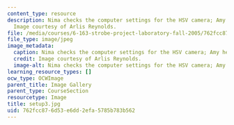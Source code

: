 ```yaml
---
content_type: resource
description: Nima checks the computer settings for the HSV camera; Amy heats the metal.
  Image courtesy of Arlis Reynolds.
file: /media/courses/6-163-strobe-project-laboratory-fall-2005/762fcc876d53e6dd2efa5785b783b562_setup3.jpg
file_type: image/jpeg
image_metadata:
  caption: Nima checks the computer settings for the HSV camera; Amy heats the metal.
  credit: Image courtesy of Arlis Reynolds.
  image-alt: Nima checks the computer settings for the HSV camera; Amy heats
learning_resource_types: []
ocw_type: OCWImage
parent_title: Image Gallery
parent_type: CourseSection
resourcetype: Image
title: setup3.jpg
uid: 762fcc87-6d53-e6dd-2efa-5785b783b562
---
```

